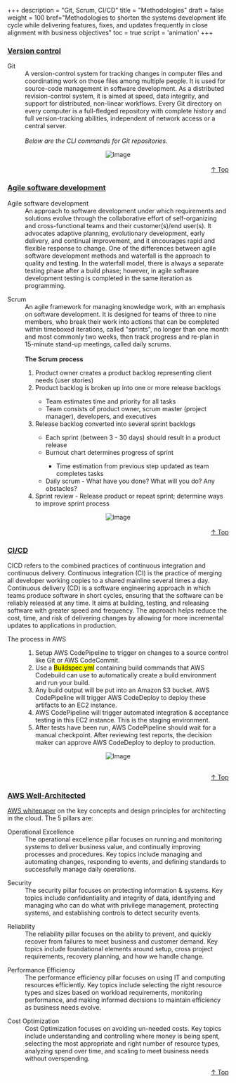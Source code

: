 +++
description = "Git, Scrum, CI/CD"
title = "Methodologies"
draft = false
weight = 100
bref="Methodologies to shorten the systems development life cycle while delivering features, fixes, and updates frequently in close alignment with business objectives"
toc = true
script = 'animation'
+++

<h3 class="section-head" id="h-Section1"><a href="#h-Section1">Version control</a></h3>
  <div class="example">
    <dl>
      <dt>Git</dt>
      <dd>A version-control system for tracking changes in computer files and coordinating work on those files among multiple people. It is used for source-code management in software development. As a distributed revision-control system, it is aimed at speed, data integrity, and support for distributed, non-linear workflows. Every Git directory on every computer is a full-fledged repository with complete history and full version-tracking abilities, independent of network access or a central server.</dd><br/>
      <dd><i>Below are the CLI commands for Git repositories.</i></dd>
    </dl>
    <div style="text-align:center">
      <img alt="Image" src="https://www.javascripter.co/img/devops/git.png">
    </div><br/>
  </div>
<div style="text-align:right"> <a href="#top">&#8593; Top</a></div>

<h3 class="section-head" id="h-Section2"><a href="#h-Section2">Agile software development</a></h3>
  <div class="example">
    <dl>
      <dt>Agile software development</dt>
      <dd>An approach to software development under which requirements and solutions evolve through the collaborative effort of self-organizing and cross-functional teams and their customer(s)/end user(s). It advocates adaptive planning, evolutionary development, early delivery, and continual improvement, and it encourages rapid and flexible response to change. One of the differences between agile software development methods and waterfall is the approach to quality and testing. In the waterfall model, there is always a separate testing phase after a build phase; however, in agile software development testing is completed in the same iteration as programming. </dd>
    </dl>
    <dl>
      <dt>Scrum</dt>
      <dd>An agile framework for managing knowledge work, with an emphasis on software development. It is designed for teams of three to nine members, who break their work into actions that can be completed within timeboxed iterations, called "sprints", no longer than one month and most commonly two weeks, then track progress and re-plan in 15-minute stand-up meetings, called daily scrums. </dd><br/>
      <dd><b>The Scrum process</b><br/>
<ol>
<li>Product owner creates a product backlog representing client needs (user stories)</li>
<li>Product backlog is broken up into one or more release backlogs</li>
<ul>
<li>Team estimates time and priority for all tasks</li>
<li>Team consists of product owner, scrum master (project manager), developers, and executives</li>
</ul>
<li>Release backlog converted into several sprint backlogs</li>
<ul>
<li>Each sprint (between 3 - 30 days) should result in a product release</li>
<li>Burnout chart determines progress of sprint</li>
<ul>
<li>Time estimation from previous step updated as team completes tasks</li>
</ul>
<li>Daily scrum - What have you done? What will you do? Any obstacles?</li>
</ul>
<li>Sprint review - Release product or repeat sprint; determine ways to improve sprint process</li>
</ol>
</dd>
    </dl>
    <div style="text-align:center">
      <img alt="Image" src="https://www.javascripter.co/img/devops/agile.jpg">
    </div><br/>
  </div>
<div style="text-align:right"> <a href="#top">&#8593; Top</a></div>

<h3 class="section-head" id="h-Section3"><a href="#h-Section3">CI/CD</a></h3>
  <div class="example">
    <p>CICD refers to the combined practices of continuous integration and continuous delivery. Continuous integration (CI) is the practice of merging all developer working copies to a shared mainline several times a day. Continuous delivery (CD) is a software engineering approach in which teams produce software in short cycles, ensuring that the software can be reliably released at any time. It aims at building, testing, and releasing software with greater speed and frequency. The approach helps reduce the cost, time, and risk of delivering changes by allowing for more incremental updates to applications in production.</p>
    <dl>
      <dt>The process in AWS</dt>
      <dd>
<ol>
<li>Setup AWS CodePipeline to trigger on changes to a source control like Git or AWS CodeCommit.</li>
<li>Use a <mark>Buildspec.yml</mark> containing build commands that AWS Codebuild can use to automatically create a build environment and run your build. </li>
<li>Any build output will be put into an Amazon S3 bucket. AWS CodePipeline will trigger AWS CodeDeploy to deploy these artifacts to an EC2 instance. </li>
<li>AWS CodePipeline will trigger automated integration & acceptance testing in this EC2 instance. This is the staging environment.</li>
<li>After tests have been run, AWS CodePipeline should wait for a manual checkpoint. After reviewing test reports, the decision maker can approve AWS CodeDeploy to deploy to production.</li>
</ol>
      </dd>
    <div style="text-align:center">
      <img alt="Image" src="https://www.javascripter.co/img/devops/CI_in_AWS.PNG">
    </div><br/>
    </dl>
  </div>
<div style="text-align:right"> <a href="#top">&#8593; Top</a></div>

<h3 class="section-head" id="h-Section4"><a href="#h-Section4">AWS Well-Architected</a></h3>
  <div class="example">
    <p><a href="https://aws.amazon.com/architecture/well-architected/">AWS whitepaper</a> on the key concepts and design principles for architecting in the cloud. The 5 pillars are:</p>
    <dl>
      <dt>Operational Excellence</dt>
      <dd>The operational excellence pillar focuses on running and monitoring systems to deliver business value, and continually improving processes and procedures. Key topics include managing and automating changes, responding to events, and defining standards to successfully manage daily operations.</dd>
    </dl>
    <dl>
      <dt>Security</dt>
      <dd>The security pillar focuses on protecting information & systems. Key topics include confidentiality and integrity of data, identifying and managing who can do what with privilege management, protecting systems, and establishing controls to detect security events.</dd>
    </dl>
    <dl>
      <dt>Reliability</dt>
      <dd>The reliability pillar focuses on the ability to prevent, and quickly recover from failures to meet business and customer demand. Key topics include foundational elements around setup, cross project requirements, recovery planning, and how we handle change. </dd>
    </dl>
    <dl>
      <dt>Performance Efficiency</dt>
      <dd>The performance efficiency pillar focuses on using IT and computing resources efficiently. Key topics include selecting the right resource types and sizes based on workload requirements, monitoring performance, and making informed decisions to maintain efficiency as business needs evolve. </dd>
    </dl>
    <dl>
      <dt>Cost Optimization</dt>
      <dd>Cost Optimization focuses on avoiding un-needed costs. Key topics include understanding and controlling where money is being spent, selecting the most appropriate and right number of resource types, analyzing spend over time, and scaling to meet business needs without overspending. </dd>
    </dl>
  </div>
<div style="text-align:right"> <a href="#top">&#8593; Top</a></div>

